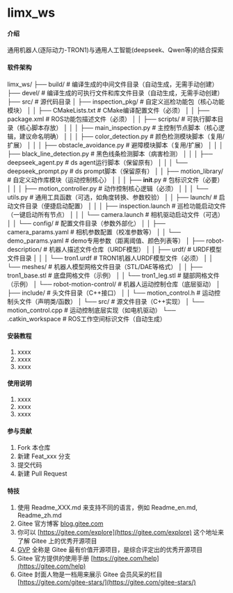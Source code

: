 # limx_ws

#### 介绍
通用机器人(逐际动力-TRON1)与通用人工智能(deepseek、Qwen等)的结合探索

#### 软件架构
limx_ws/
├── build/                                         # 编译生成的中间文件目录（自动生成，无需手动创建）
├── devel/                                         # 编译生成的可执行文件和库文件目录（自动生成，无需手动创建）
├── src/                                           # 源代码目录
│   ├── inspection_pkg/                            # 自定义巡检功能包（核心功能模块）
│   │   ├── CMakeLists.txt                         # CMake编译配置文件（必须）
│   │   ├── package.xml                            # ROS功能包描述文件（必须）
│   │   ├── scripts/                               # 可执行脚本目录（核心脚本存放）
│   │   │   ├── main_inspection.py                 # 主控制节点脚本（核心逻辑，建议命名明确）
│   │   │   ├── color_detection.py                 # 颜色检测模块脚本（复用/扩展）
│   │   │   ├── obstacle_avoidance.py              # 避障模块脚本（复用/扩展）
│   │   │   ├── black_line_detection.py            # 黑色线条检测脚本（病害检测）
│   │   │   ├── deepseek_agent.py                  # ds agent运行脚本（保留原有）
│   │   │   └── deepseek_prompt.py                 # ds prompt脚本（保留原有）
│   │   ├── motion_library/                        # 自定义动作库模块（运动控制核心）
│   │   │   ├── __init__.py                        # 包标识文件（必要）
│   │   │   ├── motion_controller.py               # 动作控制核心逻辑（必须）
│   │   │   └── utils.py                           # 通用工具函数（可选，如角度转换、参数校验）
│   │   ├── launch/                                # 启动文件目录（便捷启动配置）
│   │   │   ├── inspection.launch                  # 巡检功能启动文件（一键启动所有节点）
│   │   │   └── camera.launch                      # 相机驱动启动文件（可选）
│   │   └── config/                                # 配置文件目录（参数外部化）
│   │       ├── camera_params.yaml                 # 相机参数配置（校准参数等）
│   │       └── demo_params.yaml                   # demo专用参数（距离阈值、颜色列表等）
│   ├── robot-description/                         # 机器人描述文件仓库（URDF模型）
│   │   ├── urdf/                                  # URDF模型文件目录
│   │   │   └── tron1.urdf                         # TRON1机器人URDF模型文件（必须）
│   │   └── meshes/                                # 机器人模型网格文件目录（STL/DAE等格式）
│   │       ├── tron1_base.stl                     # 底盘网格文件（示例）
│   │       └── tron1_leg.stl                      # 腿部网格文件（示例）
│   └── robot-motion-control/                      # 机器人运动控制仓库（底层驱动）
│       ├── include/                               # 头文件目录（C++接口）
│       │   └── motion_control.h                   # 运动控制头文件（声明类/函数）
│       └── src/                                   # 源文件目录（C++实现）
│           └── motion_control.cpp                 # 运动控制底层实现（如电机驱动）
└── .catkin_workspace                              # ROS工作空间标识文件（自动生成）


#### 安装教程

1.  xxxx
2.  xxxx
3.  xxxx

#### 使用说明

1.  xxxx
2.  xxxx
3.  xxxx

#### 参与贡献

1.  Fork 本仓库
2.  新建 Feat_xxx 分支
3.  提交代码
4.  新建 Pull Request


#### 特技

1.  使用 Readme\_XXX.md 来支持不同的语言，例如 Readme\_en.md, Readme\_zh.md
2.  Gitee 官方博客 [blog.gitee.com](https://blog.gitee.com)
3.  你可以 [https://gitee.com/explore](https://gitee.com/explore) 这个地址来了解 Gitee 上的优秀开源项目
4.  [GVP](https://gitee.com/gvp) 全称是 Gitee 最有价值开源项目，是综合评定出的优秀开源项目
5.  Gitee 官方提供的使用手册 [https://gitee.com/help](https://gitee.com/help)
6.  Gitee 封面人物是一档用来展示 Gitee 会员风采的栏目 [https://gitee.com/gitee-stars/](https://gitee.com/gitee-stars/)
